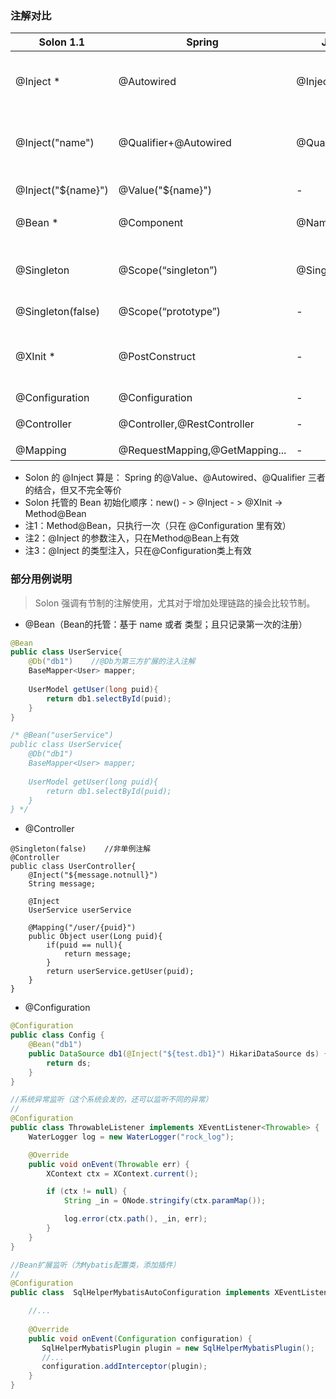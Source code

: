 ### 注解对比

|  Solon 1.1 | Spring | JSR 330 | |
| -------- | -------- | -------- | -------- |
| @Inject *     | @Autowired     | @Inject     | 注入Bean（by type）    |
| @Inject("name")     | @Qualifier+@Autowired     | @Qualifier+@Inject     | 注入Bean（by name）    |
| @Inject("${name}")     | @Value("${name}")     | -     | 注入配置    |
| @Bean *     | @Component     | @Named     | 托管Bean     |
| @Singleton     | @Scope(“singleton”)     | @Singleton     | 单例（Solon 默认是单例）     |
| @Singleton(false)     | @Scope(“prototype”)     | -     | 非单例     |
| | | |
| @XInit *     | @PostConstruct     | -     | 构造完成并注入后的初始化     |
| @Configuration | @Configuration | - | 配置类 |
| @Controller | @Controller,@RestController | - | 控制器类 |
| @Mapping | @RequestMapping,@GetMapping... | - | 映射 |


* Solon 的 @Inject 算是： Spring 的@Value、@Autowired、@Qualifier 三者的结合，但又不完全等价
* Solon 托管的 Bean 初始化顺序：new() - > @Inject - > @XInit -> Method@Bean
* 注1：Method@Bean，只执行一次（只在 @Configuration 里有效）
* 注2：@Inject 的参数注入，只在Method@Bean上有效
* 注3：@Inject 的类型注入，只在@Configuration类上有效

### 部分用例说明

> Solon 强调有节制的注解使用，尤其对于增加处理链路的操会比较节制。

* @Bean（Bean的托管：基于 name 或者 类型；且只记录第一次的注册）

```java
@Bean
public class UserService{
    @Db("db1")    //@Db为第三方扩展的注入注解
    BaseMapper<User> mapper;
    
    UserModel getUser(long puid){
        return db1.selectById(puid);
    }
}

/* @Bean("userService")
public class UserService{
    @Db("db1") 
    BaseMapper<User> mapper;
    
    UserModel getUser(long puid){
        return db1.selectById(puid);
    }
} */
```

* @Controller

```
@Singleton(false)    //非单例注解
@Controller
public class UserController{
    @Inject("${message.notnull}")
    String message;
    
    @Inject
    UserService userService
    
    @Mapping("/user/{puid}")
    public Object user(Long puid){
        if(puid == null){
            return message;
        }
        return userService.getUser(puid);
    }
}
```

* @Configuration

```java
@Configuration
public class Config {
    @Bean("db1")
    public DataSource db1(@Inject("${test.db1}") HikariDataSource ds) {
        return ds;
    }
}

//系统异常监听（这个系统会发的，还可以监听不同的异常）
//
@Configuration
public class ThrowableListener implements XEventListener<Throwable> {
    WaterLogger log = new WaterLogger("rock_log");

    @Override
    public void onEvent(Throwable err) {
        XContext ctx = XContext.current();

        if (ctx != null) {
            String _in = ONode.stringify(ctx.paramMap());

            log.error(ctx.path(), _in, err);
        }
    }
}

//Bean扩展监听（为Mybatis配置类，添加插件）
//
@Configuration
public class  SqlHelperMybatisAutoConfiguration implements XEventListener<Configuration> {

    //...
    
    @Override
    public void onEvent(Configuration configuration) {
       SqlHelperMybatisPlugin plugin = new SqlHelperMybatisPlugin();
       //...
       configuration.addInterceptor(plugin);
    }    
}
```
